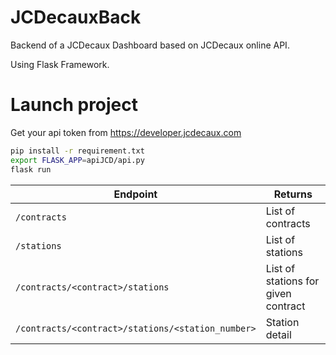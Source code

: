 # JCDecauxBack

Backend of a JCDecaux Dashboard based on JCDecaux online API.

Using Flask Framework.

# Launch project

Get your api token from https://developer.jcdecaux.com

```bash
pip install -r requirement.txt
export FLASK_APP=apiJCD/api.py
flask run
```

| Endpoint                                                                      | Returns                              |
| ----------------------------------------------------------------------------- | ------------------------------------ |
| `/contracts`                                                                   | List of contracts                    |
| `/stations`                             | List of stations                        |
| `/contracts/<contract>/stations`                                              | List of stations for given contract |
| `/contracts/<contract>/stations/<station_number>`                                  | Station detail                     |




